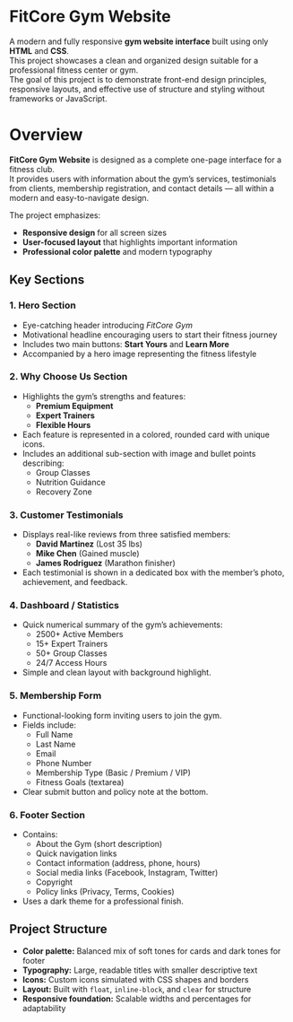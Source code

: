 # FitCore Gym Website 

A modern and fully responsive **gym website interface** built using only **HTML** and **CSS**.  
This project showcases a clean and organized design suitable for a professional fitness center or gym.  
The goal of this project is to demonstrate front-end design principles, responsive layouts, and effective use of structure and styling without frameworks or JavaScript.

# Overview

**FitCore Gym Website** is designed as a complete one-page interface for a fitness club.  
It provides users with information about the gym’s services, testimonials from clients, membership registration, and contact details — all within a modern and easy-to-navigate design.

The project emphasizes:
- **Responsive design** for all screen sizes  
- **User-focused layout** that highlights important information  
- **Professional color palette** and modern typography  

## Key Sections

### 1. Hero Section
- Eye-catching header introducing *FitCore Gym*  
- Motivational headline encouraging users to start their fitness journey  
- Includes two main buttons: **Start Yours** and **Learn More**  
- Accompanied by a hero image representing the fitness lifestyle

### 2. Why Choose Us Section
- Highlights the gym’s strengths and features:
  - **Premium Equipment**
  - **Expert Trainers**
  - **Flexible Hours**
- Each feature is represented in a colored, rounded card with unique icons.
- Includes an additional sub-section with image and bullet points describing:
  - Group Classes  
  - Nutrition Guidance  
  - Recovery Zone

### 3. Customer Testimonials
- Displays real-like reviews from three satisfied members:
  - **David Martinez** (Lost 35 lbs)
  - **Mike Chen** (Gained muscle)
  - **James Rodriguez** (Marathon finisher)
- Each testimonial is shown in a dedicated box with the member’s photo, achievement, and feedback.

### 4. Dashboard / Statistics
- Quick numerical summary of the gym’s achievements:
  - 2500+ Active Members  
  - 15+ Expert Trainers  
  - 50+ Group Classes  
  - 24/7 Access Hours  
- Simple and clean layout with background highlight.

### 5. Membership Form
- Functional-looking form inviting users to join the gym.  
- Fields include:
  - Full Name
  - Last Name
  - Email
  - Phone Number
  - Membership Type (Basic / Premium / VIP)
  - Fitness Goals (textarea)
- Clear submit button and policy note at the bottom.

### 6. Footer Section
- Contains:
  - About the Gym (short description)
  - Quick navigation links  
  - Contact information (address, phone, hours)
  - Social media links (Facebook, Instagram, Twitter)
  - Copyright  
  - Policy links (Privacy, Terms, Cookies)
- Uses a dark theme for a professional finish.

## Project Structure
- **Color palette:** Balanced mix of soft tones for cards and dark tones for footer  
- **Typography:** Large, readable titles with smaller descriptive text  
- **Icons:** Custom icons simulated with CSS shapes and borders  
- **Layout:** Built with `float`, `inline-block`, and `clear` for structure  
- **Responsive foundation:** Scalable widths and percentages for adaptability 
